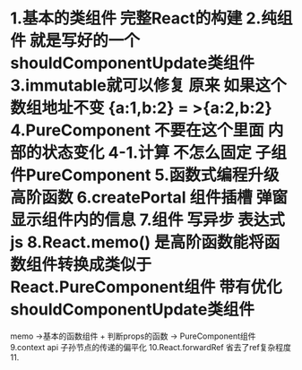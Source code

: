 1.基本的类组件 完整React的构建
2.纯组件 就是写好的一个shouldComponentUpdate类组件
3.immutable就可以修复 原来 如果这个数组地址不变 {a:1,b:2} = >{a:2,b:2}
4.PureComponent 不要在这个里面  内部的状态变化
4-1.计算 不怎么固定 子组件PureComponent
5.函数式编程升级 高阶函数
6.createPortal 组件插槽 弹窗 显示组件内的信息
7.组件 写异步 表达式 js
8.React.memo() 是高阶函数能将函数组件转换成类似于React.PureComponent组件 带有优化shouldComponentUpdate类组件
=========================================================
memo ->基本的函数组件 + 判断props的函数 -> PureComponent组件
9.context api 子孙节点的传递的偏平化
10.React.forwardRef 省去了ref复杂程度
11.
